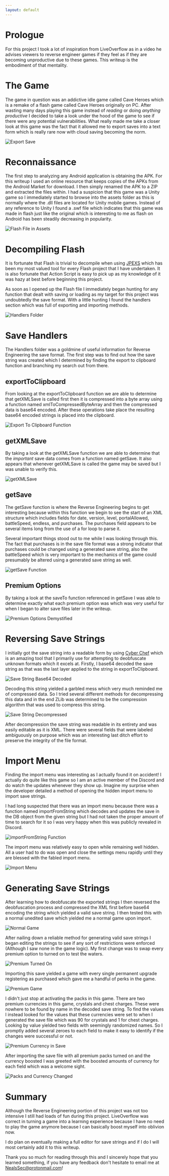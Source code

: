 ```yaml
---
layout: default
---
```


# Prologue

For this project I took a lot of inspiration from LiveOverflow as in a video he advises viewers to reverse engineer games
if they feel as if they are becoming unproductive due to these games. This writeup is the embodiment of that mentality.

# The Game

The game in question was an addictive idle game called Cave Heroes which is a remake of a flash game called Cave Heroes originally
on PC. After wasting many days playing this game instead of *reading* or doing *anything productive* I decided to take a look under
the hood of the game to see if there were any potential vulnerabilities. What really made me take a closer look at this game was the
fact that it allowed me to export saves into a text form which is really rare now with cloud saving becoming the norm.

![Export Save](pics/settings.jpg)

# Reconnaissance

The first step to analyzing any Android application is obtaining the APK. For this writeup I used an online resource that keeps copies
of the APKs from the Android Market for download. I then simply renamed the APK to a ZIP and extracted the files within. I had a suspicion
that this game was a Unity game so I immediately started to browse into the assets folder as this is normally where the .dll files are
located for Unity mobile games. Instead of any reference to Unity I found a .swf file which indicates that this game was made in flash
just like the original which is interesting to me as flash on Android has been steadily decreasing in popularity.

![Flash File in Assets](pics/0.png)

# Decompiling Flash

It is fortunate that Flash is trivial to decompile when using [JPEXS](https://www.free-decompiler.com/flash/) which has been my most
valued tool for every Flash project that I have undertaken. It is also fortunate that Action Script is easy to pick up as my knowledge
of it was hazy at best before beginning this project.

As soon as I opened up the Flash file I immediately began hunting for any function that dealt with saving or loading as my target for
this project was undoubtedly the save format. With a little hunting I found the handlers section which was full of exporting and importing
methods.

![Handlers Folder](pics/9.png)

# Save Handlers

The Handlers folder was a goldmine of useful information for Reverse Engineering the save format. The first step was to find out how
the save string was created which I determined by finding the export to clipboard function and branching my search out from there.

## exportToClipboard

From looking at the exportToClipboard function we are able to determine that getXMLSave is called first then it is compressed into a
byte array using a function named xmlToCompressedByteArray and then the compressed data is base64 encoded. After these operations
take place the resulting base64 encoded strings is placed into the clipboard.

![Export To Clipboard Function](pics/export.png)

## getXMLSave

By taking a look at the getXMLSave function we are able to determine that the *important* save data comes from a function named getSave.
It also appears that whenever getXMLSave is called the game may be saved but I was unable to verify this.

![getXMLSave](pics/getXMLSave.png)

## getSave

The getSave function is where the Reverse Engineering begins to get interesting because within this function we begin to see the
start of an XML structure which includes fields for date, version, level, portalAllowed, battleSpeed, endless, and purchases. The purchases
field appears to be several items long from the use of a for loop to parse it.

Several important things stood out to me while I was looking through this. The fact that purchases is in the save file format was a strong
indicator that purchases could be changed using a generated save string, also the battleSpeed which is very important to the mechanics of the game could presumably be altered using a generated save string as well.

![getSave Function](pics/getSave.png)

## Premium Options

By taking a look at the saveTo function referenced in getSave I was able to determine exactly what each premium option was which was very
useful for when I began to alter save files later in the writeup.

![Premium Options Demystified](pics/5.png)

# Reversing Save Strings

I initially got the save string into a readable form by using [Cyber Chef](https://gchq.github.io/CyberChef/) which is an amazing tool that
I primarily use for attempting to deobfuscate unknown formats which it excels at. Firstly, I base64 decoded the save string as that was the
last layer applied to the string in exportToClipboard.

![Save String Base64 Decoded](pics/decoded.png)

Decoding this string yielded a garbled mess which very much reminded me of compressed data. So I tried several different methods for
decompressing this data and in the end ZLib was determined to be the compression algorithm that was used to compress this string.

![Save String Decompressed](pics/6.png)

After decompression the save string was readable in its entirety and was easily editable as it is XML. There were several fields that
were labeled ambiguously on purpose which was an interesting last ditch effort to preserve the integrity of the file format.

# Import Menu

Finding the import menu was interesting as I actually found it on accident! I actually do quite like this game so I am an active member
of the Discord and do watch the updates whenever they show up. Imagine my surprise when the developer detailed a method of opening the
hidden import menu to import save strings.

I had long suspected that there was an import menu because there was a function named importFromString which decodes and updates the save
in the DB object from the given string but I had not taken the proper amount of time to search for it so I was very happy when this was
publicly revealed in Discord.

![importFromString Function](pics/1.png)

The import menu was relatively easy to open while remaining well hidden. All a user had to do was open and close the settings menu rapidly
until they are blessed with the fabled import menu.

![Import Menu](pics/import.jpg)

# Generating Save Strings

After learning how to deobfuscate the exported strings I then reversed the deobfuscation process and compressed the XML first before base64
encoding the string which yielded a valid save string. I then tested this with a normal unedited save which yielded me a normal game upon
import.

![Normal Game](pics/normal.jpg)

After nailing down a reliable method for generating valid save strings I began editing the strings to see if any sort of restrictions were
enforced (Although I saw none in the game logic). My first change was to swap every premium option to turned on to test the waters.

![Premium Turned On](pics/7.png)

Importing this save yielded a game with every single permanent upgrade registering as purchased which gave me a handful of perks in the
game.

![Premium Game](pics/packs.jpg)

I didn't just stop at activating the packs in this game. There are two premium currencies in this game, crystals and chest charges. These
were nowhere to be found by name in the decoded save string. To find the values I instead looked for the values that these currencies were
set to when I generated the save file which was 90 for crystals and 1 for chest charges. Looking by value yielded two fields with seemingly
randomized names. So I promptly added several zeroes to each field to make it easy to identify if the changes were successful or not.

![Premium Currency in Save](pics/8.png)

After importing the save file with all premium packs turned on and the currency boosted I was greeted with the boosted amounts of currency
for each field which was a welcome sight.

![Packs and Currency Changed](pics/packsAndCurrency.jpg)

# Summary

Although the Reverse Engineering portion of this project was not too intensive I still had loads of fun during this project. LiveOverflow
was correct in turning a game into a learning experience because I have no need to play the game anymore because I can basically boost
myself into oblivion now.

I do plan on eventually making a full editor for save strings and if I do I will most certainly add it to this writeup.

Thank you so much for reading through this and I sincerely hope that you learned something, if you have any feedback don't hesitate to email me at <NealsSec@protonmail.com>!
